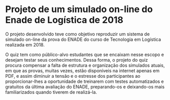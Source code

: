 # Projeto de um simulado on-line do Enade de Logística de 2018

O projeto desenvolvido teve como objetivo reproduzir um sistema de simulado on-line da prova do ENADE do curso de Tecnologia em Logística realizada em 2018.

O quiz tem como público-alvo estudantes que se encaixam nesse escopo e desejam testar seus conhecimentos. 
Dessa forma, o projeto do quiz procura compensar a falta de estrutura e organização dos simulados atuais, em que as provas, muitas vezes, estão disponíveis na internet apenas em PDF, e assim diminuir a tensão e o estresse dos participantes ao proporcionar-lhes a oportunidade de treinarem com testes automatizados e gratuitos da última avaliação do ENADE, preparando-os e deixando-os mais familiarizados quando tiverem de realizá-la. 
